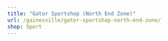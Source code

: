 ```yaml
---
title: "Gator Sportshop (North End Zone)"
url: /gainesville/gator-sportshop-north-end-zone/
shop: Sport
---
```

